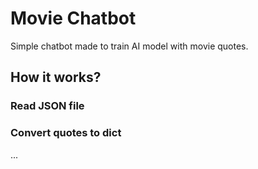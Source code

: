 # Movie Chatbot

Simple chatbot made to train AI model with movie quotes.

## How it works?

### Read JSON file

### Convert quotes to dict

...
